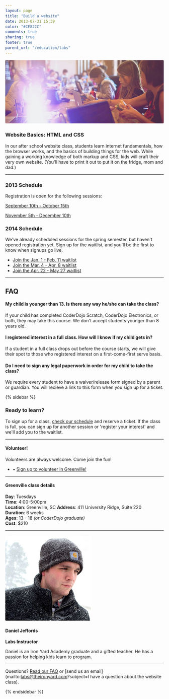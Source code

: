 ```yaml
---
layout: page
title: "Build a website"
date: 2013-07-31 15:39
color: "#CE822C"
comments: true
sharing: true
footer: true
parent_url: "/education/labs"
---
```


<img src="/images/education/labs/build-a-website.jpg" style="border-radius: 3px;">

### Website Basics: HTML and CSS

In our after school website class, students learn internet fundamentals, how the browser works, and the basics of building things for the web. While gaining a working knowledge of both markup and CSS, kids will craft their very own website. (You'll have to print it out to put it on the fridge, mom and dad.)

---
<a id="schedule"></a>
### 2013 Schedule

Registration is open for the following sessions: 

<a href="https://tito.io/the-iron-yard/greenville-labs-build-a-website-september-2013" class="button"> September 10th - October 15th</a>  

<a href="https://tito.io/the-iron-yard/greenville-labs-build-a-website-november-2013" class="button"> November 5th - December 10th</a>

### 2014 Schedule

We've already scheduled sessions for the spring semester, but haven't opened registration yet. Sign up for the waitlist, and you'll be the first to know when signups go live. 

* <a href="http://eepurl.com/EwCkb"> Join the Jan. 1 - Feb. 11 waitlist</a>
* <a href="http://eepurl.com/EwDZ5"> Join the Mar. 4 - Apr. 8 waitlist</a>
* <a href="http://eepurl.com/EwD0r"> Join the Apr. 22 - May 27 waitlist</a>

---
<a id="faq"></a>
## FAQ

#### My child is younger than 13. Is there any way he/she can take the class?

If your child has completed CoderDojo Scratch, CoderDojo Electronics, or both, they may take this course. We don't accept students younger than 8 years old.

#### I registered interest in a full class. How will I know if my child gets in?

If a student in a full class drops out before the course starts, we will give their spot to those who registered interest on a first-come-first serve basis. 

#### Do I need to sign any legal paperwork in order for my child to take the class? 

We require every student to have a waiver/release form signed by a parent or guardian. You will recieve a link to this form when you sign up for a ticket. 

{% sidebar %}

### Ready to learn?

To sign up for a class, [check our schedule](#schedule) and reserve a ticket. If the class is full, you can sign up for another session or 'register your interest' and we'll add you to the waitlist. 

---

#### Volunteer!

Volunteers are always welcome. Come join the fun! 

<ul>
  <li>• <a href="http://eepurl.com/DWqpb"> Sign up to volunteer in Greenville!</a></li>
</ul>

---
#### Greenville class details

**Day**: Tuesdays  
**Time**: 4:00-5:00pm  
**Location**: Greenville, SC
**Address**: 411 University Ridge, Suite 220  
**Duration**: 6 weeks  
**Ages**: 13 - 18 *(or CoderDojo graduate)*  
**Cost**: $210

---

<img src="/images/education/labs/daniel-jeffords-instructor.jpg" style="border-radius: 3px;">

#### Daniel Jeffords

**Labs Instructor**

Daniel is an Iron Yard Academy graduate and a gifted teacher. He has a passion for helping kids learn to program. 

---

Questions? [Read our FAQ](#faq) or [send us an email](mailto:labs@theironyard.com?subject=I have a question about the website class).

{% endsidebar %}
